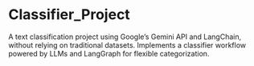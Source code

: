 # Classifier_Project
A text classification project using Google’s Gemini API and LangChain, without relying on traditional datasets. Implements a classifier workflow powered by LLMs and LangGraph for flexible categorization. 
